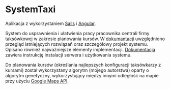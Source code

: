 # SystemTaxi

Aplikacja z wykorzystaniem [Sails](http://sailsjs.org) i [Angular](https://angularjs.org/).

System do usprawnienia i ułatwienia pracy pracownika centrali firmy taksówkowej w zakresie planowania kursów.
W [dokumantacji](https://github.com/bobbylej/SystemTaxi/blob/master/doc/dokumentacja.pdf) uwzględniono przegląd istniejących rozwiązań oraz szczegółowy projekt systemu.
Opisano również najważniejsze elementy implementacji.
[Dokumentacja](https://github.com/bobbylej/SystemTaxi/blob/master/doc/dokumentacja.pdf) zawiera instrukcję instalacji serwera i użytkowania systemu.

Do planowania kursów (określania najlepszych konfiguracji taksówkarzy z kursami) został wykorzystany algorytm (mojego autorstwa) oparty o algorytm genetyczny, wykorzystujący między innymi odległość na mapie przy użyciu [Google Maps API](https://developers.google.com/maps/web/).
